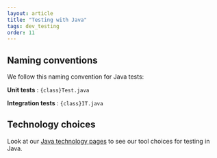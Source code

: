 ```yaml
---
layout: article
title: "Testing with Java"
tags: dev_testing
order: 11
---
```

## Naming conventions

We follow this naming convention for Java tests:

__Unit tests__
:   `{class}Test.java`

__Integration tests__
:   `{class}IT.java`

## Technology choices

Look at our [Java technology pages](/development/java/java-tech) to see our tool choices for testing in Java.
